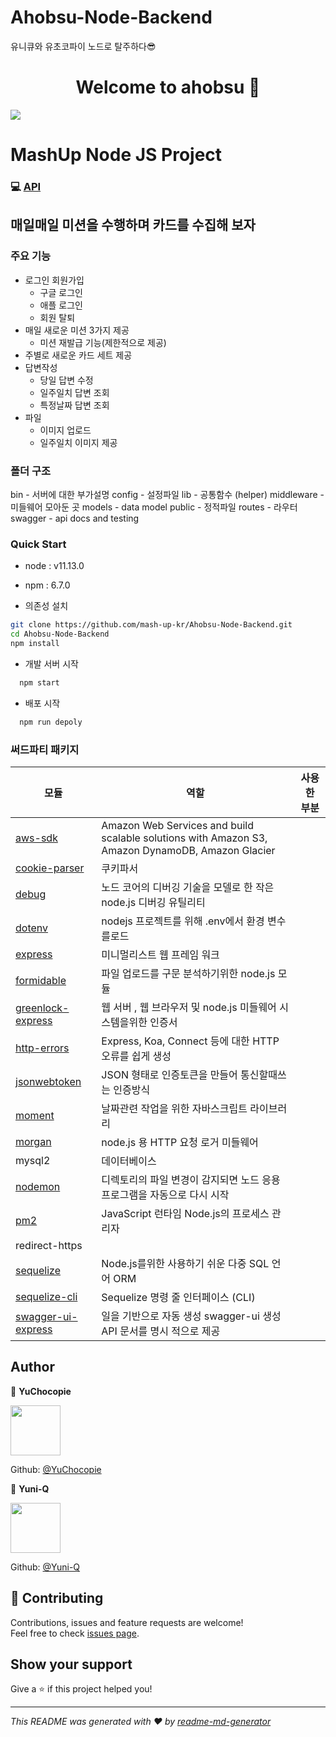 # Ahobsu-Node-Backend

유니큐와 유초코파이 노드로 탈주하다😎

<h1 align="center">Welcome to ahobsu 👋</h1>
<p>
  <img src="https://img.shields.io/badge/version-1.0.0-blue.svg?cacheSeconds=2592000" />
</p>

# MashUp Node JS Project

### 💻 [API](http://ec2-54-175-1-15.compute-1.amazonaws.com/apiDocs/)

## 매일매일 미션을 수행하며 카드를 수집해 보자

### 주요 기능

- 로그인 회원가입
  - 구글 로그인
  - 애플 로그인
  - 회원 탈퇴
- 매일 새로운 미션 3가지 제공
  - 미션 재발급 기능(제한적으로 제공)
- 주별로 새로운 카드 세트 제공
- 답변작성
  - 당일 답변 수정
  - 일주일치 답변 조회
  - 특정날짜 답변 조회
- 파일
  - 이미지 업로드
  - 일주일치 이미지 제공

### 폴더 구조
bin - 서버에 대한 부가설명
config - 설정파일
lib - 공통함수 (helper)
middleware - 미들웨어 모아둔 곳 
models - data model
public - 정적파일
routes - 라우터
swagger - api docs and testing

### Quick Start

- node : v11.13.0
- npm : 6.7.0

- 의존성 설치

```sh
git clone https://github.com/mash-up-kr/Ahobsu-Node-Backend.git
cd Ahobsu-Node-Backend
npm install
```

- 개발 서버 시작

```sh
  npm start
```

- 배포 시작

```sh
  npm run depoly
```

### 써드파티 패키지

| 모듈 | 역할 | 사용한 부분 |
| ---- | ---- | ----------- |
| [aws-sdk](https://github.com/aws/aws-sdk-net) | Amazon Web Services and build scalable solutions with Amazon S3, Amazon DynamoDB, Amazon Glacier |   |
| [cookie-parser](https://github.com/expressjs/cookie-parser) | 쿠키파서 |   |
| [debug](https://www.npmjs.com/package/debug/v/2.6.9) | 노드 코어의 디버깅 기술을 모델로 한 작은 node.js 디버깅 유틸리티 |   |
| [dotenv](https://github.com/motdotla/dotenv) | nodejs 프로젝트를 위해 .env에서 환경 변수를로드 |   |
| [express](https://github.com/expressjs/express) | 미니멀리스트 웹 프레임 워크 |   |
| [formidable](https://github.com/node-formidable/node-formidable) | 파일 업로드를 구문 분석하기위한 node.js 모듈 |   |
| [greenlock-express](https://github.com/stampr/greenlock-express.js/tree/master) | 웹 서버 , 웹 브라우저 및 node.js 미들웨어 시스템을위한 인증서 |   |
| [http-errors](https://github.com/jshttp/http-errors) | Express, Koa, Connect 등에 대한 HTTP 오류를 쉽게 생성 |   |
| [jsonwebtoken](https://github.com/auth0/node-jsonwebtoken) | JSON 형태로 인증토큰을 만들어 통신할때쓰는 인증방식 |   |
| [moment](https://github.com/moment/moment) | 날짜관련 작업을 위한 자바스크립트 라이브러리 |   |
| [morgan](https://github.com/expressjs/morgan)| node.js 용 HTTP 요청 로거 미들웨어 |   |
| mysql2 | 데이터베이스 |   |
| [nodemon](https://github.com/remy/nodemon) | 디렉토리의 파일 변경이 감지되면 노드 응용 프로그램을 자동으로 다시 시작 |   |
| [pm2](https://github.com/Unitech/pm2) | JavaScript 런타임 Node.js의 프로세스 관리자 |   |
| redirect-https |   |   |
| [sequelize](https://github.com/sequelize/sequelize) | Node.js를위한 사용하기 쉬운 다중 SQL 언어 ORM  |   |
| [sequelize-cli](https://github.com/sequelize/cli) | Sequelize 명령 줄 인터페이스 (CLI) |   |
| [swagger-ui-express](https://www.npmjs.com/package/swagger-ui-express) | 일을 기반으로 자동 생성 swagger-ui 생성 API 문서를 명시 적으로 제공 |   |

## Author

👤 **YuChocopie**

<img src="https://avatars2.githubusercontent.com/u/18034145?s=460&v=4" width=80/>

Github: [@YuChocopie](https://github.com/YuChocopie)

👤 **Yuni-Q**

<img src="https://avatars0.githubusercontent.com/u/18049757?s=460&v=4" width=80/>

Github: [@Yuni-Q](https://github.com/Yuni-Q)

## 🤝 Contributing

Contributions, issues and feature requests are welcome!<br />Feel free to check [issues page](https://github.com/mash-up-kr/Ahobsu-Node-Backend/issues).

## Show your support

Give a ⭐️ if this project helped you!

---

_This README was generated with ❤️ by [readme-md-generator](https://github.com/kefranabg/readme-md-generator)_
